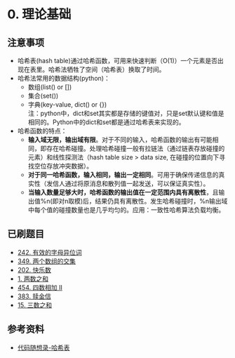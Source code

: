 # 0. 理论基础

## 注意事项
- 哈希表(hash table)通过哈希函数，可用来快速判断（O(1)）一个元素是否出现在表里。哈希法牺牲了空间（哈希表）换取了时间。
- 哈希法常用的数据结构(python)：
  - 数组(list() or [])
  - 集合(set())
  - 字典(key-value, dict() or {}) </br>
注：python中，dict和set其实都是存储的键值对，只是set默认键和值是相同的。Python中的dict和set都是通过哈希表来实现的。
- 哈希函数的特点：
  - **输入域无限，输出域有限**。对于不同的输入，哈希函数的输出有可能相同，即存在哈希碰撞。处理哈希碰撞一般有拉链法（通过链表存放碰撞的元素）和线性探测法（hash table size > data size, 在碰撞的位置向下寻找空位存放冲突数据）。
  - **对于同一哈希函数，输入相同，输出一定相同**。可用于确保传递信息的真实性（发信人通过将原消息和散列值一起发送，可以保证真实性）。
  - **当输入数量足够大时，哈希函数的输出值在一定范围内具有离散性**，且输出值%n(即对n取模)后，结果仍具有离散性。发生哈希碰撞时，%n输出域中每个值的碰撞数量也是几乎均匀的。应用：一致性哈希算法负载均衡。

## 已刷题目
- [242. 有效的字母异位词](https://leetcode.cn/problems/valid-anagram/)
- [349. 两个数组的交集](https://leetcode.cn/problems/intersection-of-two-arrays/)
- [202. 快乐数](https://leetcode.cn/problems/happy-number/)
- [1. 两数之和](https://leetcode.cn/problems/two-sum/)
- [454. 四数相加 II](https://leetcode.cn/problems/4sum-ii/)
- [383. 赎金信](https://leetcode.cn/problems/ransom-note/)
- [15. 三数之和](https://leetcode.cn/problems/3sum/)

## 参考资料
- [代码随想录-哈希表](https://programmercarl.com/%E5%93%88%E5%B8%8C%E8%A1%A8%E7%90%86%E8%AE%BA%E5%9F%BA%E7%A1%80.html#%E5%93%88%E5%B8%8C%E8%A1%A8)
